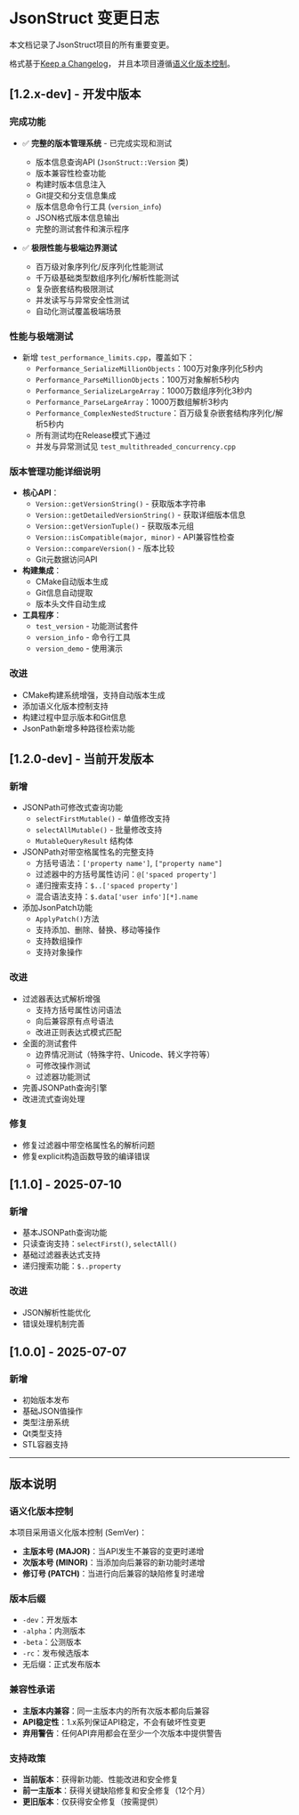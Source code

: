 # JsonStruct 变更日志

本文档记录了JsonStruct项目的所有重要变更。

格式基于[Keep a Changelog](https://keepachangelog.com/zh-CN/1.0.0/)，
并且本项目遵循[语义化版本控制](https://semver.org/lang/zh-CN/)。

## [1.2.x-dev] - 开发中版本

### 完成功能

- ✅ **完整的版本管理系统** - 已完成实现和测试
  - 版本信息查询API (`JsonStruct::Version` 类)
  - 版本兼容性检查功能
  - 构建时版本信息注入
  - Git提交和分支信息集成
  - 版本信息命令行工具 (`version_info`)
  - JSON格式版本信息输出
  - 完整的测试套件和演示程序

- ✅ **极限性能与极端边界测试**
  - 百万级对象序列化/反序列化性能测试
  - 千万级基础类型数组序列化/解析性能测试
  - 复杂嵌套结构极限测试
  - 并发读写与异常安全性测试
  - 自动化测试覆盖极端场景

### 性能与极端测试

- 新增 `test_performance_limits.cpp`，覆盖如下：
  - `Performance_SerializeMillionObjects`：100万对象序列化5秒内
  - `Performance_ParseMillionObjects`：100万对象解析5秒内
  - `Performance_SerializeLargeArray`：1000万数组序列化3秒内
  - `Performance_ParseLargeArray`：1000万数组解析3秒内
  - `Performance_ComplexNestedStructure`：百万级复杂嵌套结构序列化/解析5秒内
  - 所有测试均在Release模式下通过
  - 并发与异常测试见 `test_multithreaded_concurrency.cpp`

### 版本管理功能详细说明

- **核心API**：
  - `Version::getVersionString()` - 获取版本字符串
  - `Version::getDetailedVersionString()` - 获取详细版本信息
  - `Version::getVersionTuple()` - 获取版本元组
  - `Version::isCompatible(major, minor)` - API兼容性检查
  - `Version::compareVersion()` - 版本比较
  - Git元数据访问API
- **构建集成**：
  - CMake自动版本生成
  - Git信息自动提取
  - 版本头文件自动生成
- **工具程序**：
  - `test_version` - 功能测试套件
  - `version_info` - 命令行工具
  - `version_demo` - 使用演示

### 改进

- CMake构建系统增强，支持自动版本生成
- 添加语义化版本控制支持
- 构建过程中显示版本和Git信息
- JsonPath新增多种路径检索功能

## [1.2.0-dev] - 当前开发版本

### 新增

- JSONPath可修改式查询功能
  - `selectFirstMutable()` - 单值修改支持
  - `selectAllMutable()` - 批量修改支持
  - `MutableQueryResult` 结构体
- JSONPath对带空格属性名的完整支持
  - 方括号语法：`['property name']`, `["property name"]`
  - 过滤器中的方括号属性访问：`@['spaced property']`
  - 递归搜索支持：`$..['spaced property']`
  - 混合语法支持：`$.data['user info'][*].name`
- 添加JsonPatch功能
  - `ApplyPatch()`方法
  - 支持添加、删除、替换、移动等操作
  - 支持数组操作
  - 支持对象操作

### 改进

- 过滤器表达式解析增强
  - 支持方括号属性访问语法
  - 向后兼容原有点号语法
  - 改进正则表达式模式匹配
- 全面的测试套件
  - 边界情况测试（特殊字符、Unicode、转义字符等）
  - 可修改操作测试
  - 过滤器功能测试
- 完善JSONPath查询引擎
- 改进流式查询处理

### 修复

- 修复过滤器中带空格属性名的解析问题
- 修复explicit构造函数导致的编译错误

## [1.1.0] - 2025-07-10

### 新增

- 基本JSONPath查询功能
- 只读查询支持：`selectFirst()`, `selectAll()`
- 基础过滤器表达式支持
- 递归搜索功能：`$..property`

### 改进

- JSON解析性能优化
- 错误处理机制完善

## [1.0.0] - 2025-07-07

### 新增

- 初始版本发布
- 基础JSON值操作
- 类型注册系统
- Qt类型支持
- STL容器支持

---

## 版本说明

### 语义化版本控制

本项目采用语义化版本控制 (SemVer)：

- **主版本号 (MAJOR)**：当API发生不兼容的变更时递增
- **次版本号 (MINOR)**：当添加向后兼容的新功能时递增
- **修订号 (PATCH)**：当进行向后兼容的缺陷修复时递增

### 版本后缀

- `-dev`：开发版本
- `-alpha`：内测版本
- `-beta`：公测版本
- `-rc`：发布候选版本
- 无后缀：正式发布版本

### 兼容性承诺

- **主版本内兼容**：同一主版本内的所有次版本都向后兼容
- **API稳定性**：1.x系列保证API稳定，不会有破坏性变更
- **弃用警告**：任何API弃用都会在至少一个次版本中提供警告

### 支持政策

- **当前版本**：获得新功能、性能改进和安全修复
- **前一主版本**：获得关键缺陷修复和安全修复（12个月）
- **更旧版本**：仅获得安全修复（按需提供）
